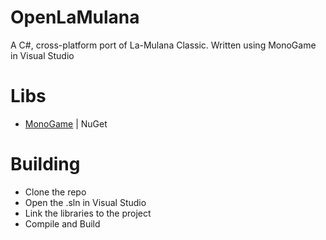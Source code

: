 # OpenLaMulana
A C#, cross-platform port of La-Mulana Classic. Written using MonoGame in Visual Studio

# Libs
- [MonoGame](https://www.monogame.net/) | NuGet

# Building
- Clone the repo
- Open the .sln in Visual Studio
- Link the libraries to the project
- Compile and Build
